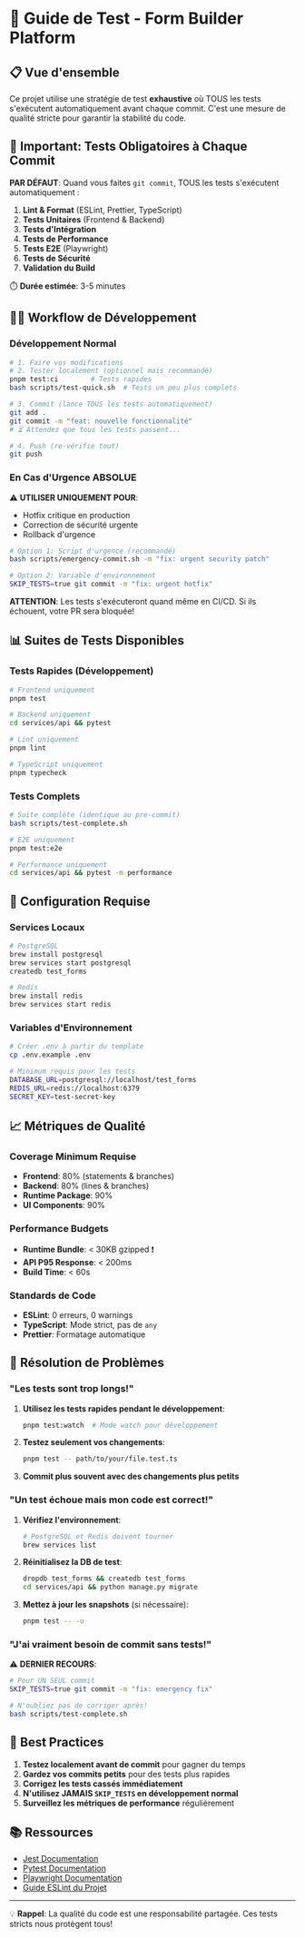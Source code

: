 # 🧪 Guide de Test - Form Builder Platform

## 📋 Vue d'ensemble

Ce projet utilise une stratégie de test **exhaustive** où TOUS les tests s'exécutent automatiquement avant chaque commit. C'est une mesure de qualité stricte pour garantir la stabilité du code.

## 🚨 Important: Tests Obligatoires à Chaque Commit

**PAR DÉFAUT**: Quand vous faites `git commit`, TOUS les tests s'exécutent automatiquement :

1. **Lint & Format** (ESLint, Prettier, TypeScript)
2. **Tests Unitaires** (Frontend & Backend)
3. **Tests d'Intégration**
4. **Tests de Performance**
5. **Tests E2E** (Playwright)
6. **Tests de Sécurité**
7. **Validation du Build**

⏱️ **Durée estimée**: 3-5 minutes

## 🏃‍♂️ Workflow de Développement

### Développement Normal

```bash
# 1. Faire vos modifications
# 2. Tester localement (optionnel mais recommandé)
pnpm test:ci        # Tests rapides
bash scripts/test-quick.sh  # Tests un peu plus complets

# 3. Commit (lance TOUS les tests automatiquement)
git add .
git commit -m "feat: nouvelle fonctionnalité"
# ⏳ Attendez que tous les tests passent...

# 4. Push (re-vérifie tout)
git push
```

### En Cas d'Urgence ABSOLUE

⚠️ **UTILISER UNIQUEMENT POUR**:

- Hotfix critique en production
- Correction de sécurité urgente
- Rollback d'urgence

```bash
# Option 1: Script d'urgence (recommandé)
bash scripts/emergency-commit.sh -m "fix: urgent security patch"

# Option 2: Variable d'environnement
SKIP_TESTS=true git commit -m "fix: urgent hotfix"
```

**ATTENTION**: Les tests s'exécuteront quand même en CI/CD. Si ils échouent, votre PR sera bloquée!

## 📊 Suites de Tests Disponibles

### Tests Rapides (Développement)

```bash
# Frontend uniquement
pnpm test

# Backend uniquement
cd services/api && pytest

# Lint uniquement
pnpm lint

# TypeScript uniquement
pnpm typecheck
```

### Tests Complets

```bash
# Suite complète (identique au pre-commit)
bash scripts/test-complete.sh

# E2E uniquement
pnpm test:e2e

# Performance uniquement
cd services/api && pytest -m performance
```

## 🔧 Configuration Requise

### Services Locaux

```bash
# PostgreSQL
brew install postgresql
brew services start postgresql
createdb test_forms

# Redis
brew install redis
brew services start redis
```

### Variables d'Environnement

```bash
# Créer .env à partir du template
cp .env.example .env

# Minimum requis pour les tests
DATABASE_URL=postgresql://localhost/test_forms
REDIS_URL=redis://localhost:6379
SECRET_KEY=test-secret-key
```

## 📈 Métriques de Qualité

### Coverage Minimum Requise

- **Frontend**: 80% (statements & branches)
- **Backend**: 80% (lines & branches)
- **Runtime Package**: 90%
- **UI Components**: 90%

### Performance Budgets

- **Runtime Bundle**: < 30KB gzipped ❗
- **API P95 Response**: < 200ms
- **Build Time**: < 60s

### Standards de Code

- **ESLint**: 0 erreurs, 0 warnings
- **TypeScript**: Mode strict, pas de `any`
- **Prettier**: Formatage automatique

## 🐛 Résolution de Problèmes

### "Les tests sont trop longs!"

1. **Utilisez les tests rapides pendant le développement**:

   ```bash
   pnpm test:watch  # Mode watch pour développement
   ```

2. **Testez seulement vos changements**:

   ```bash
   pnpm test -- path/to/your/file.test.ts
   ```

3. **Commit plus souvent avec des changements plus petits**

### "Un test échoue mais mon code est correct!"

1. **Vérifiez l'environnement**:

   ```bash
   # PostgreSQL et Redis doivent tourner
   brew services list
   ```

2. **Réinitialisez la DB de test**:

   ```bash
   dropdb test_forms && createdb test_forms
   cd services/api && python manage.py migrate
   ```

3. **Mettez à jour les snapshots** (si nécessaire):
   ```bash
   pnpm test -- -u
   ```

### "J'ai vraiment besoin de commit sans tests!"

⚠️ **DERNIER RECOURS**:

```bash
# Pour UN SEUL commit
SKIP_TESTS=true git commit -m "fix: emergency fix"

# N'oubliez pas de corriger après!
bash scripts/test-complete.sh
```

## 🎯 Best Practices

1. **Testez localement avant de commit** pour gagner du temps
2. **Gardez vos commits petits** pour des tests plus rapides
3. **Corrigez les tests cassés immédiatement**
4. **N'utilisez JAMAIS `SKIP_TESTS` en développement normal**
5. **Surveillez les métriques de performance** régulièrement

## 📚 Ressources

- [Jest Documentation](https://jestjs.io/docs/getting-started)
- [Pytest Documentation](https://docs.pytest.org/)
- [Playwright Documentation](https://playwright.dev/)
- [Guide ESLint du Projet](./ESLINT.md)

---

💡 **Rappel**: La qualité du code est une responsabilité partagée. Ces tests stricts nous protègent tous!
